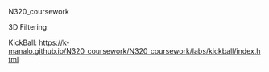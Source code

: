N320_coursework

3D Filtering:


KickBall:
https://k-manalo.github.io/N320_coursework/N320_coursework/labs/kickball/index.html

